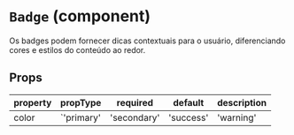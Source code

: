 # `Badge` (component)

Os badges podem fornecer dicas contextuais para o usuário, diferenciando cores e estilos
do conteúdo ao redor.

## Props

| property | propType                                                                                 | required | default | description                                          |
| -------- | ---------------------------------------------------------------------------------------- | -------- | ------- | ---------------------------------------------------- |
| color    | `'primary' | 'secondary' | 'success' | 'warning' | 'danger' | 'info' | 'light' | 'dark'` | -        |         | Definir a cor do badge. O default ou padrão é 'primary'. |
